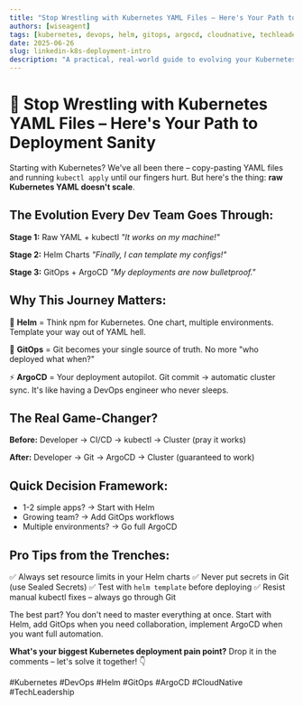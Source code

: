 ```yaml
---
title: "Stop Wrestling with Kubernetes YAML Files – Here's Your Path to Deployment Sanity"
authors: [wiseagent]
tags: [kubernetes, devops, helm, gitops, argocd, cloudnative, techleadership]
date: 2025-06-26
slug: linkedin-k8s-deployment-intro
description: "A practical, real-world guide to evolving your Kubernetes deployment workflow from raw YAML to Helm, GitOps, and ArgoCD. Learn the stages, benefits, and pro tips for deployment sanity."
---
```


<!-- cspell:ignore techleadership -->

# 🚀 Stop Wrestling with Kubernetes YAML Files – Here's Your Path to Deployment Sanity

Starting with Kubernetes? We've all been there – copy-pasting YAML files and running `kubectl apply` until our fingers hurt. But here's the thing: **raw Kubernetes YAML doesn't scale**.

## The Evolution Every Dev Team Goes Through:

**Stage 1:** Raw YAML + kubectl 
*"It works on my machine!"*

**Stage 2:** Helm Charts 
*"Finally, I can template my configs!"*

**Stage 3:** GitOps + ArgoCD 
*"My deployments are now bulletproof."*

## Why This Journey Matters:

🎯 **Helm** = Think npm for Kubernetes. One chart, multiple environments. Template your way out of YAML hell.

🔄 **GitOps** = Git becomes your single source of truth. No more "who deployed what when?"

⚡ **ArgoCD** = Your deployment autopilot. Git commit → automatic cluster sync. It's like having a DevOps engineer who never sleeps.

## The Real Game-Changer?

**Before:** Developer → CI/CD → kubectl → Cluster (pray it works)

**After:** Developer → Git → ArgoCD → Cluster (guaranteed to work)

## Quick Decision Framework:
- 1-2 simple apps? → Start with Helm
- Growing team? → Add GitOps workflows  
- Multiple environments? → Go full ArgoCD

## Pro Tips from the Trenches:
✅ Always set resource limits in your Helm charts
✅ Never put secrets in Git (use Sealed Secrets)
✅ Test with `helm template` before deploying
✅ Resist manual kubectl fixes – always go through Git

The best part? You don't need to master everything at once. Start with Helm, add GitOps when you need collaboration, implement ArgoCD when you want full automation.

**What's your biggest Kubernetes deployment pain point?** Drop it in the comments – let's solve it together! 👇

#Kubernetes #DevOps #Helm #GitOps #ArgoCD #CloudNative #TechLeadership